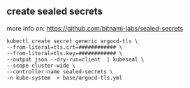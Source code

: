 ## create sealed secrets

more info on: https://github.com/bitnami-labs/sealed-secrets
```
kubectl create secret generic argocd-tls \
--from-literal=tls.crt=############ \
--from-literal=tls.key=############ \
--output json --dry-run=client  | kubeseal \ 
--scope cluster-wide \ 
--controller-name sealed-secrets \ 
-n kube-system  > base/argocd-tls.yml
```
